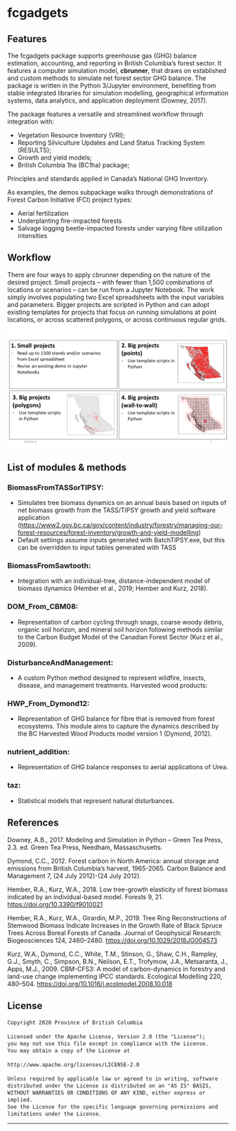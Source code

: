 # fcgadgets
## Features
The fcgadgets package supports greenhouse gas (GHG) balance estimation, accounting, and reporting in British Columbia’s forest sector. It features a computer simulation model, **cbrunner**, that draws on established and custom methods to simulate net forest sector GHG balance. The package is written in the Python 3/Jupyter environment, benefiting from stable integrated libraries for simulation modelling, geographical information systems, data analytics, and application deployment (Downey, 2017). 

The package features a versatile and streamlined workflow through integration with: 
* Vegetation Resource Inventory (VRI);
* Reporting Silviculture Updates and Land Status Tracking System (RESULTS);
* Growth and yield models;
* British Columbia 1ha (BC1ha) package;

Principles and standards applied in Canada’s National GHG Inventory.

As examples, the demos subpackage walks through demonstrations of Forest Carbon Initiative (FCI) project types:
* Aerial fertilization
* Underplanting fire-impacted forests
* Salvage logging beetle-impacted forests under varying fibre utilization intensities

## Workflow
There are four ways to apply cbrunner depending on the nature of the desired project. Small projects – with fewer than 1,500 combinations of locations or scenarios – can be run from a Jupyter Notebook. The work simply involves populating two Excel spreadsheets with the input variables and parameters. Bigger projects are scripted in Python and can adopt existing templates for projects that focus on running simulations at point locations, or across scattered polygons, or across continuous regular grids.
![image info](./images/fcgadgets_runoptions.png)

## List of modules & methods
### BiomassFromTASSorTIPSY: 
* Simulates tree biomass dynamics on an annual basis based on inputs of net biomass growth from the TASS/TIPSY growth and yield software application (https://www2.gov.bc.ca/gov/content/industry/forestry/managing-our-forest-resources/forest-inventory/growth-and-yield-modelling)
* Default settings assume inputs generated with BatchTIPSY.exe, but this can be overridden to input tables generated with TASS
### BiomassFromSawtooth:
* Integration with an individual-tree, distance-independent model of biomass dynamics (Hember et al., 2019; Hember and Kurz, 2018).
### DOM_From_CBM08: 
* Representation of carbon cycling through snags, coarse woody debris, organic soil horizon, and mineral soil horizon following methods similar to the Carbon Budget Model of the Canadian Forest Sector (Kurz et al., 2009).
### DisturbanceAndManagement: 
* A custom Python method designed to represent wildfire, insects, disease, and management treatments.
Harvested wood products:
### HWP_From_Dymond12: 
* Representation of GHG balance for fibre that is removed from forest ecosystems. This module aims to capture the dynamics described by the BC Harvested Wood Products model version 1 (Dymond, 2012).
### nutrient_addition:
* Representation of GHG balance responses to aerial applications of Urea.
### taz: 
* Statistical models that represent natural disturbances.

## References
Downey, A.B., 2017. Modeling and Simulation in Python – Green Tea Press, 2.3. ed. Green Tea Press, Needham, Massaschusetts.

Dymond, C.C., 2012. Forest carbon in North America: annual storage and emissions from British Columbia’s harvest, 1965-2065. Carbon Balance and Management 7, (24 July 2012)-(24 July 2012).

Hember, R.A., Kurz, W.A., 2018. Low tree-growth elasticity of forest biomass indicated by an individual-based model. Forests 9, 21. https://doi.org/10.3390/f9010021

Hember, R.A., Kurz, W.A., Girardin, M.P., 2019. Tree Ring Reconstructions of Stemwood Biomass Indicate Increases in the Growth Rate of Black Spruce Trees Across Boreal Forests of Canada. Journal of Geophysical Research: Biogeosciences 124, 2460–2480. https://doi.org/10.1029/2018JG004573

Kurz, W.A., Dymond, C.C., White, T.M., Stinson, G., Shaw, C.H., Rampley, G.J., Smyth, C., Simpson, B.N., Neilson, E.T., Trofymow, J.A., Metsaranta, J., Apps, M.J., 2009. CBM-CFS3: A model of carbon-dynamics in forestry and land-use change implementing IPCC standards. Ecological Modelling 220, 480–504. https://doi.org/10.1016/j.ecolmodel.2008.10.018 


## License

    Copyright 2020 Province of British Columbia

    Licensed under the Apache License, Version 2.0 (the "License");
    you may not use this file except in compliance with the License.
    You may obtain a copy of the License at

    http://www.apache.org/licenses/LICENSE-2.0

    Unless required by applicable law or agreed to in writing, software distributed under the License is distributed on an "AS IS" BASIS,
    WITHOUT WARRANTIES OR CONDITIONS OF ANY KIND, either express or implied.
    See the License for the specific language governing permissions and limitations under the License.

------------------------------------------------------------------------

